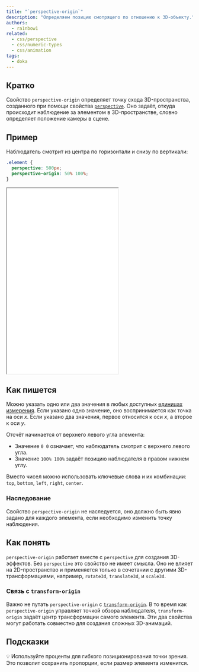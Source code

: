 ```yaml
---
title: "`perspective-origin`"
description: "Определяем позицию смотрящего по отношению к 3D-объекту."
authors:
  - ra1nbow1
related:
  - css/perspective
  - css/numeric-types
  - css/animation
tags:
  - doka
---
```


## Кратко

Свойство `perspective-origin` определяет точку схода 3D-пространства, созданного при помощи свойства [`perspective`](/css/perspective/). Оно задаёт, откуда происходит наблюдение за элементом в 3D-пространстве, словно определяет положение камеры в сцене.

## Пример

Наблюдатель смотрит из центра по горизонтали и снизу по вертикали:

```css
.element {
  perspective: 500px;
  perspective-origin: 50% 100%;
}
```
<iframe title="Позиция смотрящего" src="demos/perspective-origin/" height="500"></iframe>

## Как пишется

Можно указать одно или два значения в любых доступных [единицах измерения](/css/numeric-types/). Если указано одно значение, оно воспринимается как точка на оси _x_. Если указано два значения, первое относится к оси _x_, а второе к оси _y_.

Отсчёт начинается от верхнего левого угла элемента:

- Значение `0 0` означает, что наблюдатель смотрит с верхнего левого угла.
- Значение `100% 100%` задаёт позицию наблюдателя в правом нижнем углу.

Вместо чисел можно использовать ключевые слова и их комбинации: `top`, `bottom`, `left`, `right`, `center`.

### Наследование

Свойство `perspective-origin` не наследуется, оно должно быть явно задано для каждого элемента, если необходимо изменить точку наблюдения.

## Как понять

`perspective-origin` работает вместе с `perspective` для создания 3D-эффектов. Без `perspective` это свойство не имеет смысла. Оно не влияет на 2D-пространство и применяется только в сочетании с другими 3D-трансформациями, например, `rotate3d`, `translate3d`, и `scale3d`.

### Связь с `transform-origin`

Важно не путать `perspective-origin` с [`transform-origin`](/css/transform-origin/). В то время как `perspective-origin` управляет точкой обзора наблюдателя, `transform-origin` задаёт центр трансформации самого элемента. Эти два свойства могут работать совместно для создания сложных 3D-анимаций.

## Подсказки

💡 Используйте проценты для гибкого позиционирования точки зрения. Это позволит сохранить пропорции, если размер элемента изменится.
